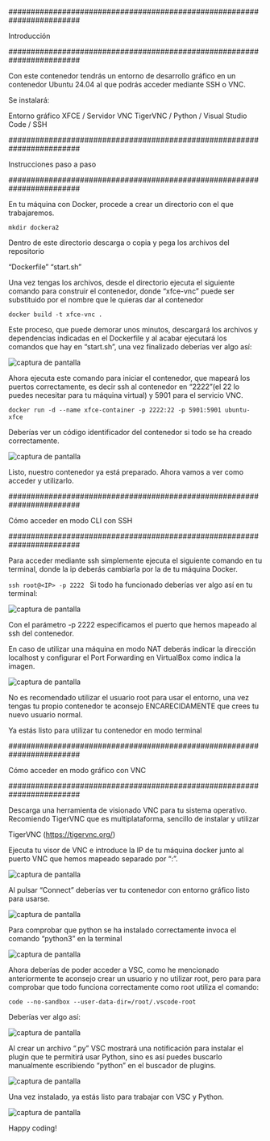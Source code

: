 ########################################################################

Introducción

########################################################################

Con este contenedor tendrás un entorno de desarrollo gráfico en un contenedor Ubuntu 24.04 al que podrás acceder mediante SSH o VNC.

Se instalará:

Entorno gráfico XFCE / Servidor VNC TigerVNC / Python / Visual Studio Code / SSH




########################################################################

Instrucciones paso a paso

########################################################################

En tu máquina con Docker, procede a crear un directorio con el que trabajaremos.

`mkdir dockera2 `

Dentro de este directorio descarga o copia y pega los archivos del repositorio

“Dockerfile”
“start.sh”

Una vez tengas los archivos, desde el directorio ejecuta el siguiente comando para construir el contenedor, donde “xfce-vnc” puede ser substituido por el nombre que le quieras dar al contenedor

`docker build -t xfce-vnc . `

Este proceso, que puede demorar unos minutos, descargará los archivos y dependencias indicadas en el Dockerfile y al acabar ejecutará los comandos que hay en “start.sh”, una vez finalizado deberías ver algo así:

![captura de pantalla](capturas/1-dockerbuild.png)

Ahora ejecuta este comando para iniciar el contenedor, que mapeará los puertos correctamente, es decir ssh al contenedor en “2222”(el 22 lo puedes necesitar para tu máquina virtual) y 5901 para el servicio VNC.

`docker run -d --name xfce-container -p 2222:22 -p 5901:5901 ubuntu-xfce`

Deberías ver un código identificador del contenedor si todo se ha creado correctamente.

![captura de pantalla](capturas/2-dockerrun.png)

Listo, nuestro contenedor ya está preparado. Ahora vamos a ver como acceder y utilizarlo.




########################################################################

Cómo acceder en modo CLI con SSH

########################################################################

Para acceder mediante ssh simplemente ejecuta el siguiente comando en tu terminal, donde la ip deberás cambiarla por la de tu máquina Docker.

`ssh root@<IP> -p 2222 `
Si todo ha funcionado deberías ver algo así en tu terminal:

![captura de pantalla](capturas/3-ssh.png)

Con el parámetro -p 2222 especificamos el puerto que hemos mapeado al ssh del contenedor.

En caso de utilizar una máquina en modo NAT deberás indicar la dirección localhost y configurar el Port Forwarding en VirtualBox como indica la imagen.

![captura de pantalla](capturas/4-portforwarding.png)

No es recomendado utilizar el usuario root para usar el entorno, una vez tengas tu propio contenedor te aconsejo ENCARECIDAMENTE que crees tu nuevo usuario normal.

Ya estás listo para utilizar tu contenedor en modo terminal




########################################################################

Cómo acceder en modo gráfico con VNC

########################################################################

Descarga una herramienta de visionado VNC para tu sistema operativo.
Recomiendo TigerVNC que es multiplataforma, sencillo de instalar y utilizar

TigerVNC (https://tigervnc.org/)

Ejecuta tu visor de VNC e introduce la IP de tu máquina docker junto al puerto VNC que hemos mapeado separado por “:”.

![captura de pantalla](capturas/5-vncviewer.png)

Al pulsar “Connect” deberías ver tu contenedor con entorno gráfico listo para usarse.

![captura de pantalla](capturas/6-GUI.png)

Para comprobar que python se ha instalado correctamente invoca el comando “python3” en la terminal

![captura de pantalla](capturas/7-python.png)

Ahora deberías de poder acceder a VSC, como he mencionado anteriormente te aconsejo crear un usuario y no utilizar root, pero para para comprobar que todo funciona correctamente como root utiliza el comando:

`code --no-sandbox --user-data-dir=/root/.vscode-root`

Deberías ver algo así:

![captura de pantalla](capturas/8-vsc.png)

Al crear un archivo “.py” VSC mostrará una notificación para instalar el plugin que te permitirá usar Python, sino es así puedes buscarlo manualmente escribiendo “python” en el buscador de plugins.

![captura de pantalla](capturas/9-pythonplugin.png)

Una vez instalado, ya estás listo para trabajar con VSC y Python.

![captura de pantalla](capturas/10-happycoding.png)

Happy coding!



